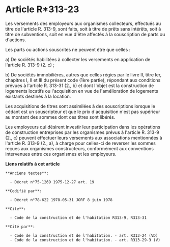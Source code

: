 # Article R*313-23

Les versements des employeurs aux organismes collecteurs, effectués au titre de l'article R. 313-9, sont faits, soit à titre
de prêts sans intérêts, soit à titre de subventions, soit en vue d'être affectés à la souscription de parts ou d'actions.

Les parts ou actions souscrites ne peuvent être que celles :

a) De sociétés habilitées à collecter les versements en application de l'article R. 313-9 (2. c) ;

b) De sociétés immobilières, autres que celles régies par le livre II, titre Ier, chapitres I, II et III du présent code
(1ère partie), répondant aux conditions prévues à l'article R. 313-31 (2., b) et dont l'objet est la construction de
logements locatifs ou l'acquisition en vue de l'amélioration de logements existants destinés à la location.

Les acquisitions de titres sont assimilées à des souscriptions lorsque le cédant est un souscripteur et que le prix
d'acquisition n'est pas supérieur au montant des sommes dont ces titres sont libérés.

Les employeurs qui désirent investir leur participation dans les opérations de construction entreprises par les organismes
prévus à l'article R. 313-9 (2., c) peuvent effectuer leurs versements aux associations mentionnées à l'article R. 313-9 (2.,
a), à charge pour celles-ci de reverser les sommes reçues aux organismes constructeurs, conformément aux conventions
intervenues entre ces organismes et les employeurs.

**Liens relatifs à cet article**

	**Anciens textes**:

	  - Décret n°75-1269 1975-12-27 art. 19

	**Codifié par**:

	  - Décret n°78-622 1978-05-31 JORF 8 juin 1978

	**Cite**:

	  - Code de la construction et de l'habitation R313-9, R313-31

	**Cité par**:

	  - Code de la construction et de l'habitation. - art. R313-24 (VD)
	  - Code de la construction et de l'habitation. - art. R313-29-3 (V)
